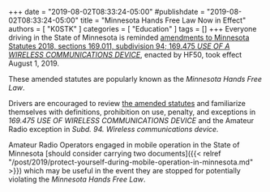 +++
date = "2019-08-02T08:33:24-05:00"
#publishdate = "2019-08-02T08:33:24-05:00"
title = "Minnesota Hands Free Law Now in Effect"
authors = [ "K0STK" ]
categories = [ "Education" ]
tags = []
+++
Everyone driving in the State of Minnesota is reminded 
[amendments to  Minnesota Statutes 2018, sections 169.011, subdivision 94; 169.475 *USE OF A WIRELESS COMMUNICATIONS DEVICE*](https://legiscan.com/MN/bill/HF50/2019), enacted by HF50, took effect August 1, 2019.

These amended statutes are popularly known as the *Minnesota Hands Free Law*.

Drivers are encouraged to review [the amended statutes](https://www.revisor.mn.gov/laws/2019/0/11/%5E\(%3FPlaws.0.2.0%5B0-9%5C.a-zA-Z%5Cs/%5C/%5D+\)$#laws.0.2.0)
and familiarize themselves with definitions, prohibition on use, penalty, and exceptions in *169.475 USE OF WIRELESS COMMUNICATIONS DEVICE* and the Amateur Radio exception in *Subd. 94. Wireless communications device.* 

Amateur Radio Operators engaged in mobile operation in the State
of Minnesota [should consider carrying two documents]({{< relref "/post/2019/protect-yourself-during-mobile-operation-in-minnesota.md" >}}) which may be useful in the event they are stopped for potentially violating the *Minnesota Hands Free Law*.

<!--more-->


